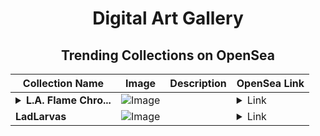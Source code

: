 <div align="center">

# Digital Art Gallery

## Trending Collections on OpenSea

| Collection Name                       | Image                                                                                     | Description                       | OpenSea Link                                                                                          |
|---------------------------------------|-------------------------------------------------------------------------------------------|-----------------------------------|--------------------------------------------------------------------------------------------------------|
| **<details><summary>L.A. Flame Chro...</summary>L.A. Flame Chronicles</details>** | ![Image](https://i.seadn.io/s/raw/files/974954469ae111bb2c02c03fbd8c6f80.webp?w=500&auto=format?w=200&auto=format) |  | <details><summary>Link</summary>[L.A. Flame Chronicles](https://opensea.io/collection/l-a-flame-chronicles)</details> |
| **LadLarvas** | ![Image](https://i.seadn.io/s/raw/files/1f18a2dbc1e03ce062942fcfdd9406dc.png?w=500&auto=format?w=200&auto=format) |  | <details><summary>Link</summary>[LadLarvas](https://opensea.io/collection/ladlarvas-34)</details> |

</div>